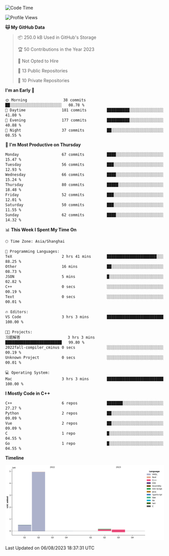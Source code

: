 <!--START_SECTION:waka-->
![Code Time](http://img.shields.io/badge/Code%20Time-158%20hrs%2038%20mins-blue)

![Profile Views](http://img.shields.io/badge/Profile%20Views-0-blue)

**🐱 My GitHub Data** 

> 📦 250.0 kB Used in GitHub's Storage 
 > 
> 🏆 50 Contributions in the Year 2023
 > 
> 🚫 Not Opted to Hire
 > 
> 📜 13 Public Repositories 
 > 
> 🔑 10 Private Repositories 
 > 
**I'm an Early 🐤** 

```text
🌞 Morning                38 commits          ██░░░░░░░░░░░░░░░░░░░░░░░   08.78 % 
🌆 Daytime                181 commits         ██████████░░░░░░░░░░░░░░░   41.80 % 
🌃 Evening                177 commits         ██████████░░░░░░░░░░░░░░░   40.88 % 
🌙 Night                  37 commits          ██░░░░░░░░░░░░░░░░░░░░░░░   08.55 % 
```
📅 **I'm Most Productive on Thursday** 

```text
Monday                   67 commits          ████░░░░░░░░░░░░░░░░░░░░░   15.47 % 
Tuesday                  56 commits          ███░░░░░░░░░░░░░░░░░░░░░░   12.93 % 
Wednesday                66 commits          ████░░░░░░░░░░░░░░░░░░░░░   15.24 % 
Thursday                 80 commits          █████░░░░░░░░░░░░░░░░░░░░   18.48 % 
Friday                   52 commits          ███░░░░░░░░░░░░░░░░░░░░░░   12.01 % 
Saturday                 50 commits          ███░░░░░░░░░░░░░░░░░░░░░░   11.55 % 
Sunday                   62 commits          ████░░░░░░░░░░░░░░░░░░░░░   14.32 % 
```


📊 **This Week I Spent My Time On** 

```text
🕑︎ Time Zone: Asia/Shanghai

💬 Programming Languages: 
TeX                      2 hrs 41 mins       ██████████████████████░░░   88.25 % 
Other                    16 mins             ██░░░░░░░░░░░░░░░░░░░░░░░   08.73 % 
JSON                     5 mins              █░░░░░░░░░░░░░░░░░░░░░░░░   02.82 % 
C++                      0 secs              ░░░░░░░░░░░░░░░░░░░░░░░░░   00.19 % 
Text                     0 secs              ░░░░░░░░░░░░░░░░░░░░░░░░░   00.01 % 

🔥 Editors: 
VS Code                  3 hrs 3 mins        █████████████████████████   100.00 % 

🐱‍💻 Projects: 
习题解答                     3 hrs 3 mins        █████████████████████████   99.80 % 
2022fall-compiler_cminus 0 secs              ░░░░░░░░░░░░░░░░░░░░░░░░░   00.19 % 
Unknown Project          0 secs              ░░░░░░░░░░░░░░░░░░░░░░░░░   00.01 % 

💻 Operating System: 
Mac                      3 hrs 3 mins        █████████████████████████   100.00 % 
```

**I Mostly Code in C++** 

```text
C++                      6 repos             ███████░░░░░░░░░░░░░░░░░░   27.27 % 
Python                   2 repos             ██░░░░░░░░░░░░░░░░░░░░░░░   09.09 % 
Vue                      2 repos             ██░░░░░░░░░░░░░░░░░░░░░░░   09.09 % 
C                        1 repo              █░░░░░░░░░░░░░░░░░░░░░░░░   04.55 % 
Go                       1 repo              █░░░░░░░░░░░░░░░░░░░░░░░░   04.55 % 
```



**Timeline**

![Lines of Code chart](https://raw.githubusercontent.com/xkz0777/xkz0777/master/assets/bar_graph.png)


 Last Updated on 06/08/2023 18:37:31 UTC
<!--END_SECTION:waka-->
